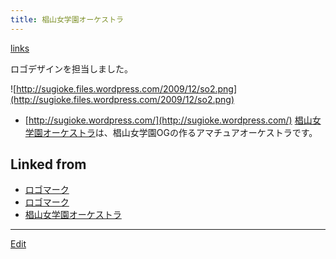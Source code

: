 ```yaml
---
title: 椙山女学園オーケストラ
---
```

[links](/links)

ロゴデザインを担当しました。

![http://sugioke.files.wordpress.com/2009/12/so2.png](http://sugioke.files.wordpress.com/2009/12/so2.png)

* [http://sugioke.wordpress.com/](http://sugioke.wordpress.com/)
[椙山女学園オーケストラ](/椙山女学園オーケストラ)は、椙山女学園OGの作るアマチュアオーケストラです。



## Linked from

* [ロゴマーク](/ロゴマーク)
* [ロゴマーク](/ロゴマーク)
* [椙山女学園オーケストラ](/椙山女学園オーケストラ)


----

[Edit](https://github.com/vitroid/vitroid.github.io/edit/master/MD/椙山女学園オーケストラ.md)

